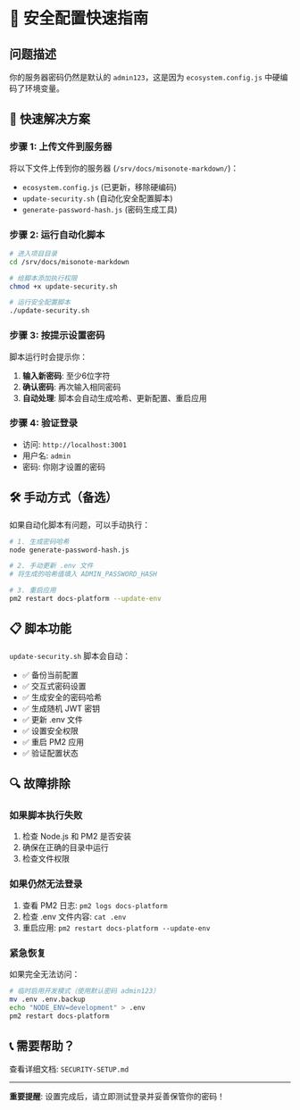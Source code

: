 # 🔐 安全配置快速指南

## 问题描述

你的服务器密码仍然是默认的 `admin123`，这是因为 `ecosystem.config.js` 中硬编码了环境变量。

## 🚀 快速解决方案

### 步骤 1: 上传文件到服务器

将以下文件上传到你的服务器 (`/srv/docs/misonote-markdown/`)：

- `ecosystem.config.js` (已更新，移除硬编码)
- `update-security.sh` (自动化安全配置脚本)
- `generate-password-hash.js` (密码生成工具)

### 步骤 2: 运行自动化脚本

```bash
# 进入项目目录
cd /srv/docs/misonote-markdown

# 给脚本添加执行权限
chmod +x update-security.sh

# 运行安全配置脚本
./update-security.sh
```

### 步骤 3: 按提示设置密码

脚本运行时会提示你：

1. **输入新密码**: 至少6位字符
2. **确认密码**: 再次输入相同密码
3. **自动处理**: 脚本会自动生成哈希、更新配置、重启应用

### 步骤 4: 验证登录

- 访问: `http://localhost:3001`
- 用户名: `admin`
- 密码: 你刚才设置的密码

## 🛠️ 手动方式（备选）

如果自动化脚本有问题，可以手动执行：

```bash
# 1. 生成密码哈希
node generate-password-hash.js

# 2. 手动更新 .env 文件
# 将生成的哈希值填入 ADMIN_PASSWORD_HASH

# 3. 重启应用
pm2 restart docs-platform --update-env
```

## 📋 脚本功能

`update-security.sh` 脚本会自动：

- ✅ 备份当前配置
- ✅ 交互式密码设置
- ✅ 生成安全的密码哈希
- ✅ 生成随机 JWT 密钥
- ✅ 更新 .env 文件
- ✅ 设置安全权限
- ✅ 重启 PM2 应用
- ✅ 验证配置状态

## 🔍 故障排除

### 如果脚本执行失败

1. 检查 Node.js 和 PM2 是否安装
2. 确保在正确的目录中运行
3. 检查文件权限

### 如果仍然无法登录

1. 查看 PM2 日志: `pm2 logs docs-platform`
2. 检查 .env 文件内容: `cat .env`
3. 重启应用: `pm2 restart docs-platform --update-env`

### 紧急恢复

如果完全无法访问：

```bash
# 临时启用开发模式（使用默认密码 admin123）
mv .env .env.backup
echo "NODE_ENV=development" > .env
pm2 restart docs-platform
```

## 📞 需要帮助？

查看详细文档: `SECURITY-SETUP.md`

---

**重要提醒**: 设置完成后，请立即测试登录并妥善保管你的密码！
